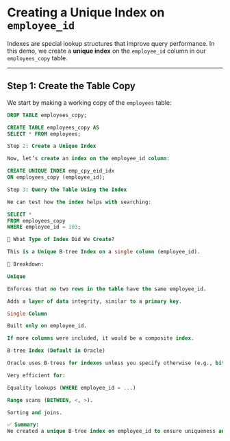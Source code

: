 # Creating a Unique Index on `employee_id`

Indexes are special lookup structures that improve query performance. In this demo, we create a **unique index** on the `employee_id` column in our `employees_copy` table.

---

## Step 1: Create the Table Copy

We start by making a working copy of the `employees` table:

```sql
DROP TABLE employees_copy;

CREATE TABLE employees_copy AS 
SELECT * FROM employees;

Step 2: Create a Unique Index

Now, let’s create an index on the employee_id column:

CREATE UNIQUE INDEX emp_cpy_eid_idx 
ON employees_copy (employee_id);

Step 3: Query the Table Using the Index

We can test how the index helps with searching:

SELECT * 
FROM employees_copy 
WHERE employee_id = 103;

📖 What Type of Index Did We Create?

This is a Unique B-tree Index on a single column (employee_id).

🔎 Breakdown:

Unique

Enforces that no two rows in the table have the same employee_id.

Adds a layer of data integrity, similar to a primary key.

Single-Column

Built only on employee_id.

If more columns were included, it would be a composite index.

B-tree Index (Default in Oracle)

Oracle uses B-trees for indexes unless you specify otherwise (e.g., bitmap).

Very efficient for:

Equality lookups (WHERE employee_id = ...)

Range scans (BETWEEN, <, >).

Sorting and joins.

✅ Summary:
We created a unique B-tree index on employee_id to ensure uniqueness and boost query performance.
